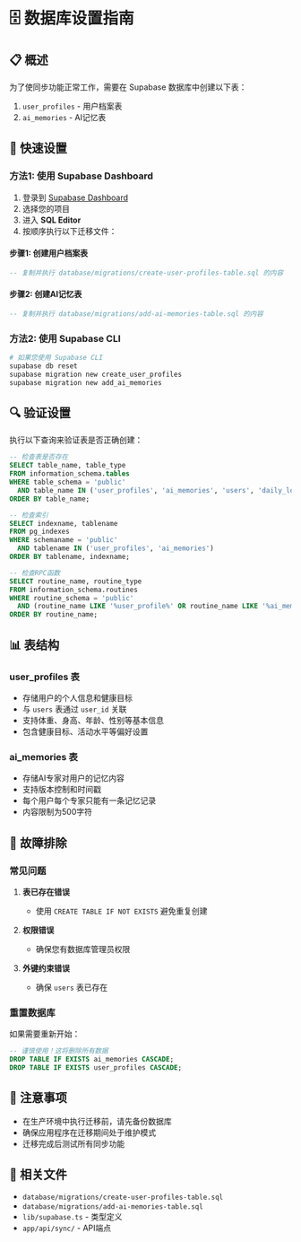 # 🗄️ 数据库设置指南

## 📋 概述

为了使同步功能正常工作，需要在 Supabase 数据库中创建以下表：

1. `user_profiles` - 用户档案表
2. `ai_memories` - AI记忆表

## 🚀 快速设置

### 方法1: 使用 Supabase Dashboard

1. 登录到 [Supabase Dashboard](https://supabase.com/dashboard)
2. 选择您的项目
3. 进入 **SQL Editor**
4. 按顺序执行以下迁移文件：

#### 步骤1: 创建用户档案表
```sql
-- 复制并执行 database/migrations/create-user-profiles-table.sql 的内容
```

#### 步骤2: 创建AI记忆表
```sql
-- 复制并执行 database/migrations/add-ai-memories-table.sql 的内容
```

### 方法2: 使用 Supabase CLI

```bash
# 如果您使用 Supabase CLI
supabase db reset
supabase migration new create_user_profiles
supabase migration new add_ai_memories
```

## 🔍 验证设置

执行以下查询来验证表是否正确创建：

```sql
-- 检查表是否存在
SELECT table_name, table_type 
FROM information_schema.tables 
WHERE table_schema = 'public' 
  AND table_name IN ('user_profiles', 'ai_memories', 'users', 'daily_logs')
ORDER BY table_name;

-- 检查索引
SELECT indexname, tablename 
FROM pg_indexes 
WHERE schemaname = 'public' 
  AND tablename IN ('user_profiles', 'ai_memories')
ORDER BY tablename, indexname;

-- 检查RPC函数
SELECT routine_name, routine_type 
FROM information_schema.routines 
WHERE routine_schema = 'public' 
  AND (routine_name LIKE '%user_profile%' OR routine_name LIKE '%ai_memor%')
ORDER BY routine_name;
```

## 📊 表结构

### user_profiles 表
- 存储用户的个人信息和健康目标
- 与 `users` 表通过 `user_id` 关联
- 支持体重、身高、年龄、性别等基本信息
- 包含健康目标、活动水平等偏好设置

### ai_memories 表
- 存储AI专家对用户的记忆内容
- 支持版本控制和时间戳
- 每个用户每个专家只能有一条记忆记录
- 内容限制为500字符

## 🔧 故障排除

### 常见问题

1. **表已存在错误**
   - 使用 `CREATE TABLE IF NOT EXISTS` 避免重复创建

2. **权限错误**
   - 确保您有数据库管理员权限

3. **外键约束错误**
   - 确保 `users` 表已存在

### 重置数据库

如果需要重新开始：

```sql
-- 谨慎使用！这将删除所有数据
DROP TABLE IF EXISTS ai_memories CASCADE;
DROP TABLE IF EXISTS user_profiles CASCADE;
```

## 📝 注意事项

- 在生产环境中执行迁移前，请先备份数据库
- 确保应用程序在迁移期间处于维护模式
- 迁移完成后测试所有同步功能

## 🔗 相关文件

- `database/migrations/create-user-profiles-table.sql`
- `database/migrations/add-ai-memories-table.sql`
- `lib/supabase.ts` - 类型定义
- `app/api/sync/` - API端点
